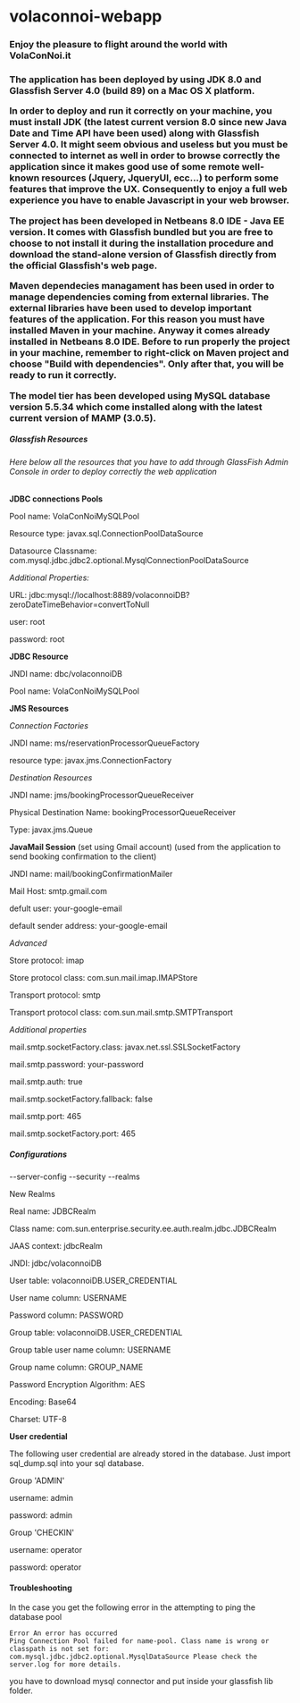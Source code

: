 volaconnoi-webapp
=================

<h3>Enjoy the pleasure to flight around the world with VolaConNoi.it<h3>

The application has been deployed by using JDK 8.0 and Glassfish Server 4.0 (build 89) on a Mac OS X platform.

In order to deploy and run it correctly on your machine, you must install JDK (the latest current version 8.0 since new Java Date and Time API have been used) along with Glassfish Server 4.0. It might seem obvious and useless but you must be connected to internet as well in order to browse correctly the application since it makes good use of some remote well-known resources (Jquery, JqueryUI, ecc...) to perform some features that improve the UX. Consequently to enjoy a full web experience you have to enable Javascript in your web browser.

The project has been developed in Netbeans 8.0 IDE - Java EE version. It comes with Glassfish bundled but you are free to choose to not install it during the installation procedure and download the stand-alone version of Glassfish directly from the official Glassfish's web page.

Maven dependecies managament has been used in order to manage dependencies coming from external libraries. The external libraries have been used to develop important features of the application. For this reason you must have installed Maven in your machine. Anyway it comes already installed in Netbeans 8.0 IDE. Before to run properly the project in your machine, remember to  right-click on Maven project and choose "Build with dependencies". Only after that, you will be ready to run it correctly.

The model tier has been developed using MySQL database version 5.5.34 which come installed along with the latest current version of MAMP (3.0.5).

<h5>Glassfish Resources</h5>

<h6>Here below all the resources that you have to add through GlassFish Admin Console in order to deploy correctly the web application</h6>

**JDBC connections Pools**

Pool name: VolaConNoiMySQLPool

Resource type: javax.sql.ConnectionPoolDataSource

Datasource Classname: com.mysql.jdbc.jdbc2.optional.MysqlConnectionPoolDataSource

*Additional Properties:*

URL: jdbc:mysql://localhost:8889/volaconnoiDB?zeroDateTimeBehavior=convertToNull

user: root

password: root

**JDBC Resource**

JNDI name: dbc/volaconnoiDB

Pool name: VolaConNoiMySQLPool

**JMS Resources**

*Connection Factories*

JNDI name: ms/reservationProcessorQueueFactory

resource type: javax.jms.ConnectionFactory


*Destination Resources*

JNDI name: jms/bookingProcessorQueueReceiver

Physical Destination Name: bookingProcessorQueueReceiver

Type: javax.jms.Queue


**JavaMail Session** (set using Gmail account)
(used from the application to send booking confirmation to the client)

JNDI name: mail/bookingConfirmationMailer

Mail Host: smtp.gmail.com

defult user: your-google-email

default sender address: your-google-email

*Advanced*

Store protocol: imap

Store protocol class: com.sun.mail.imap.IMAPStore

Transport protocol: smtp

Transport protocol class: com.sun.mail.smtp.SMTPTransport

*Additional properties*

mail.smtp.socketFactory.class: javax.net.ssl.SSLSocketFactory

mail.smtp.password: your-password

mail.smtp.auth: true

mail.smtp.socketFactory.fallback: false

mail.smtp.port: 465

mail.smtp.socketFactory.port: 465

<h5>Configurations</h5>
  --server-config
    --security
      --realms
      
New Realms

Real name: JDBCRealm

Class name: com.sun.enterprise.security.ee.auth.realm.jdbc.JDBCRealm

JAAS context: jdbcRealm

JNDI: jdbc/volaconnoiDB

User table: volaconnoiDB.USER_CREDENTIAL

User name column: USERNAME

Password column: PASSWORD

Group table: volaconnoiDB.USER_CREDENTIAL

Group table user name column: USERNAME

Group name column: GROUP_NAME

Password Encryption Algorithm: AES

Encoding: Base64

Charset: UTF-8

**User credential**

The following user credential are already stored in the database. Just import sql_dump.sql into your sql database.

Group 'ADMIN'

username: admin

password: admin

Group 'CHECKIN'

username: operator

password: operator


<h4>Troubleshooting</h4>

In the case you get the following error in the attempting to ping the database pool

```
Error An error has occurred
Ping Connection Pool failed for name-pool. Class name is wrong or classpath is not set for: com.mysql.jdbc.jdbc2.optional.MysqlDataSource Please check the server.log for more details.
```

you have to download mysql connector and put inside your glassfish lib folder.







